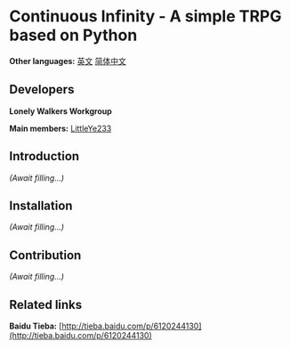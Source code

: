 # Continuous Infinity - A simple TRPG based on Python

**Other languages:** [英文](README.md) [简体中文](README.zh-cn.md)

## Developers

**Lonely Walkers Workgroup**

**Main members:** [LittleYe233](/LittleYe233)

## Introduction

*(Await filling...)*

## Installation

*(Await filling...)*

## Contribution

*(Await filling...)*

## Related links

**Baidu Tieba:** [http://tieba.baidu.com/p/6120244130](http://tieba.baidu.com/p/6120244130)
